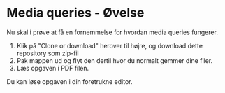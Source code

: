 # Media queries - Øvelse

Nu skal i prøve at få en fornemmelse for hvordan media queries fungerer.

1. Klik på "Clone or download" herover til højre, og download dette repository som zip-fil 
2. Pak mappen ud og flyt den dertil hvor du normalt gemmer dine filer.
3. Læs opgaven i PDF filen.

Du kan løse opgaven i din foretrukne editor.
